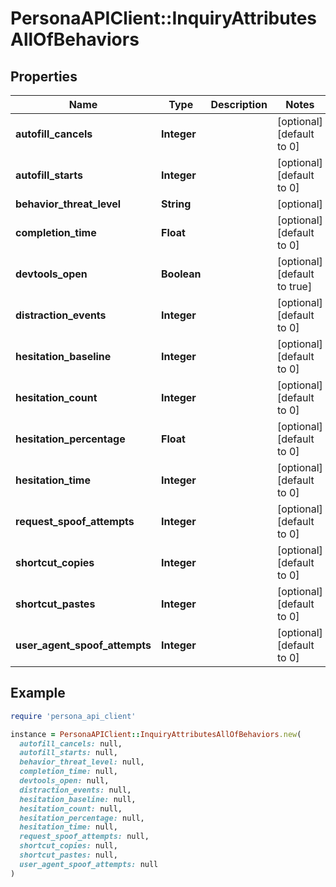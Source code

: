 # PersonaAPIClient::InquiryAttributesAllOfBehaviors

## Properties

| Name | Type | Description | Notes |
| ---- | ---- | ----------- | ----- |
| **autofill_cancels** | **Integer** |  | [optional][default to 0] |
| **autofill_starts** | **Integer** |  | [optional][default to 0] |
| **behavior_threat_level** | **String** |  | [optional] |
| **completion_time** | **Float** |  | [optional][default to 0] |
| **devtools_open** | **Boolean** |  | [optional][default to true] |
| **distraction_events** | **Integer** |  | [optional][default to 0] |
| **hesitation_baseline** | **Integer** |  | [optional][default to 0] |
| **hesitation_count** | **Integer** |  | [optional][default to 0] |
| **hesitation_percentage** | **Float** |  | [optional][default to 0] |
| **hesitation_time** | **Integer** |  | [optional][default to 0] |
| **request_spoof_attempts** | **Integer** |  | [optional][default to 0] |
| **shortcut_copies** | **Integer** |  | [optional][default to 0] |
| **shortcut_pastes** | **Integer** |  | [optional][default to 0] |
| **user_agent_spoof_attempts** | **Integer** |  | [optional][default to 0] |

## Example

```ruby
require 'persona_api_client'

instance = PersonaAPIClient::InquiryAttributesAllOfBehaviors.new(
  autofill_cancels: null,
  autofill_starts: null,
  behavior_threat_level: null,
  completion_time: null,
  devtools_open: null,
  distraction_events: null,
  hesitation_baseline: null,
  hesitation_count: null,
  hesitation_percentage: null,
  hesitation_time: null,
  request_spoof_attempts: null,
  shortcut_copies: null,
  shortcut_pastes: null,
  user_agent_spoof_attempts: null
)
```

